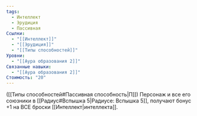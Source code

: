 ```yaml
---
tags:
  - Интеллект
  - Эрудиция
  - Пассивная
Ссылки:
  - "[[Интеллект]]"
  - "[[Эрудиция]]"
  - "[[Типы способностей]]"
Уровни:
  - "[[Аура образования 2]]"
Связанные навыки:
  - "[[Аура образования 2]]"
Стоимость: "20"
---
```

([[Типы способностей#Пассивная способность|П]]) Персонаж и все его союзники в [[Радиус#Вспышка 5|Радиусе: Вспышка 5]], получают бонус +1 на ВСЕ броски [[Интеллект|интеллекта]].


